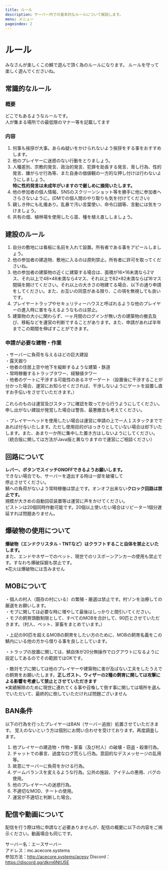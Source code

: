 ```yaml
---
title: ルール
description: サーバー内での基本的なルールについて解説します。
menu: メニュー
pageindex: 2
---
```

# ルール

みなさんが楽しくこの鯖で遊んで頂く為のルールになります。
ルールを守って楽しく遊んでくださいね。

## 常識的なルール

### 概要

どこでもあるようなルールです。\
人が集まる場所での最低限のマナー等を記載してます

### 内容

1. 何事も挨拶が大事。あらぬ疑いをかけられないよう挨拶をする事をおすすめします。
2. 他のプレイヤーに迷惑のない行動をとりましょう。
3. 人種差別、宗教的発言、政治的発言、犯罪を助長する発言、脅し行為、性的発言、嫌がらせ行為等、また自身の価値観の一方的な押し付けは行わないようにしましょう。\
   **特に性的発言は未成年がいますので厳しめに摘発いたします。**
4. 他の参加者の個人情報、SNSのスクリーンショット等を勝手に他に参加者へさらさないように。(DMでの個人間のやり取りも気を付けてください)
5. 親しき仲にも礼儀あり。乱暴で汚い言葉使い、命令口調等、言動には気をつけましょう。
6. 共有の畑、植林場を使用したら苗、種を植え直ししましょう。

## 建設のルール

1. 自分の敷地には看板に名前を入れて設置。所有者である事をアピールしましょう。
2. 他の参加者の建造物、敷地に入るのは原則禁止。所有者に許可を取ってくださいね。
3. 他の参加者の建築物の近くに建築する場合は、面積が16×16未満なら2マス、それ以上で48×48未満なら4マス、それ以上で82×82未満ならば16マス間隔を開けてください。それ以上の大きさの物建てる場合、以下の通り申請をしてください。また、お互いの同意がある限り、この項を無視しても良いです。
4. プレイヤートラップやセキュリティーハウスと呼ばれるような他のプレイヤーの進入時に害を与えるようなものは禁止。
5. 建築物の大小に関わらず、一ヶ月間のログインが無い方の建築物の撤去及び、移転などを運営の判断ですることがあります。また、申請があれば半年までこの期間を伸ばすことができます。

### 申請が必要な建物・作業

・サーバーに負荷を与えるほどの巨大建設\
・露天掘り\
・他者の住居上空や地下を縦断するような建築・鉄道\
・常時稼働するトラップタワー、経験値タワー\
・他者のゲートに干渉する可能性のあるネザーゲート（設置後に干渉することが分かった場合、運営にお知らせくだされば、干渉しないようにゲートを設置し直すお手伝いをさせていただきます。）\
\
これらのものは運営及びスタッフに確認を取ってから行うようにしてください。
申し出がない建設が発覚した場合は警告、最悪撤去も考えてください。

・プレイヤーヘッドを使用したい場合は運営に申請の上で一人１スタックまでであれば付与いたします。ただし使用目的がはっきりとしていない場合は却下いたします。また、あまり一か所に集中した置き方はしないようにしてください。\
（統合版に関しては方法がJava版と異なりますので運営にご相談ください）

## 回路について

**レバー、ボタンでスイッチONOFFできるようお願いします。**\
できない場合でも、サーバーを退出する時は一部を破壊して\
停止させてください。\
鯖への負荷がないよう常時稼働は禁止です。オンオフ出来ない**クロック回路は禁止です。**\
規模が大きめの自動回収装置等は運営に声をかけてください。\
ピストンは20個同時作動可能です。20個以上使いたい場合はリピーター1個分遅延すれば問題ありません。

## 爆破物の使用について

**爆破物（エンドクリスタル・TNTなど）はクラフトすること自体を禁止といたします。**\
また、エンドやネザーでのベット、現世でのリスポーンアンカーの使用も禁止です。すなわち爆破採掘も禁止です。\
※花火は爆破物には含みません

## MOBについて

・個人の村人（既存の村にいる）の繁殖・厳選は禁止です。村ゾンを治療しての厳選をお願いします。\
・モブに関しては必要な時に増やして最後はしっかりと間引いてください。\
・モブの飼育頭数制限として、すべてのMOBを合計して、90匹とさせていただきます。（村人、ペット、家畜をまとめています。）

・上記の90匹を超えるMOBの飼育をしたい方のために、MOBの飼育名義をこの鯖内にいる他の方から借りる事を良しとしています。

・トラップの放置に関しては、鯖自体が20分無操作でログアウトになるように設定してあるのでその範囲ではOKです。



・敵対モブに関しては他のプレイヤーや建築物に害が及ばない工夫をしたうえでの飼育をお願いたします。**正しガスト、ウィザーの2種の飼育に関しては攻撃による影響を考慮して禁止とさせていただきます**\
※実績解除のために現世に連れてくる事や召喚して倒す事に関しては場所を選んでいただいて、最終的に倒していただければ問題ございません

## BAN条件

以下の行為を行ったプレイヤーはBAN（サーバー追放）処置させていただきます。
覚えのないという方は個別にお問い合わせを受けております。再度調査します。

1. 他プレイヤーの建造物・作物・家畜（及び村人）の破壊・窃盗・殺害行為。
2. チャットでの暴言、過度なログ荒らし行為。意図的なデスメッセージの乱用等。
3. 故意にサーバーに負荷をかける行為。
4. ゲームバランスを変えるような行為。公共の施設、アイテムの悪用、バグの使用。
5. 他のプレイヤーへの迷惑行為。
6. 不適切なMOD、チートの使用。
7. 運営が不適切と判断した場合。

## 配信や動画について

配信を行う際は特に申請など必要ありませんが、配信の概要に以下の内容をご掲示ください。動画場合も同じです。

サーバー名：エースサーバー\
アドレス：mc.acecore.systems\
参加方法：http://acecore.systems/acesv
Discord：https://discord.gg/dkrn6NtU5E